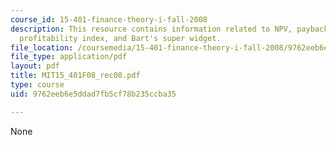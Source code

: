 ```yaml
---
course_id: 15-401-finance-theory-i-fall-2008
description: This resource contains information related to NPV, payback period, IRR,
  profitability index, and Bart's super widget.
file_location: /coursemedia/15-401-finance-theory-i-fall-2008/9762eeb6e5ddad7fb5cf78b235ccba35_MIT15_401F08_rec08.pdf
file_type: application/pdf
layout: pdf
title: MIT15_401F08_rec08.pdf
type: course
uid: 9762eeb6e5ddad7fb5cf78b235ccba35

---
```

None